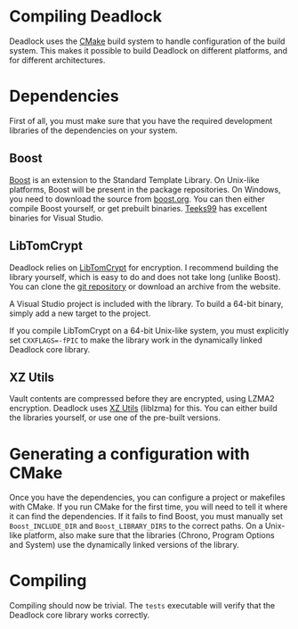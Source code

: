 Compiling Deadlock
==================

Deadlock uses the [CMake](http://cmake.org/) build system
to handle configuration of the build system.
This makes it possible to build Deadlock on different platforms,
and for different architectures.


Dependencies
============

First of all, you must make sure that you have the required
development libraries of the dependencies on your system.

Boost
-----
[Boost](http://www.boost.org) is an extension to the Standard Template Library.
On Unix-like platforms, Boost will be present in the package repositories.
On Windows, you need to download the source from [boost.org](http://www.boost.org/).
You can then either compile Boost yourself, or get prebuilt binaries.
[Teeks99](http://boost.teeks99.com/) has excellent binaries for Visual Studio.

LibTomCrypt
-----------
Deadlock relies on [LibTomCrypt](http://libtom.org/?page=features&whatfile=crypt)
for encryption. I recommend building the library yourself,
which is easy to do and does not take long (unlike Boost).
You can clone the [git repository](https://github.com/libtom/libtomcrypt)
or download an archive from the website.

A Visual Studio project is included with the library.
To build a 64-bit binary, simply add a new target to the project.

If you compile LibTomCrypt on a 64-bit Unix-like system,
you must explicitly set `CXXFLAGS=-fPIC` to make the library work in
the dynamically linked Deadlock core library.

XZ Utils
--------
Vault contents are compressed before they are encrypted,
using LZMA2 encryption. Deadlock uses [XZ Utils](http://tukaani.org/xz/) (liblzma)
for this. You can either build the libraries yourself, or use
one of the pre-built versions.

Generating a configuration with CMake
=====================================

Once you have the dependencies, you can configure a project
or makefiles with CMake. If you run CMake for the first time,
you will need to tell it where it can find the dependencies.
If it fails to find Boost, you must manually set
`Boost_INCLUDE_DIR` and `Boost_LIBRARY_DIRS` to the correct paths.
On a Unix-like platform, also make sure that the libraries
(Chrono, Program Options and System) use the
dynamically linked versions of the library.


Compiling
=========
Compiling should now be trivial.
The `tests` executable will verify that the
Deadlock core library works correctly.

